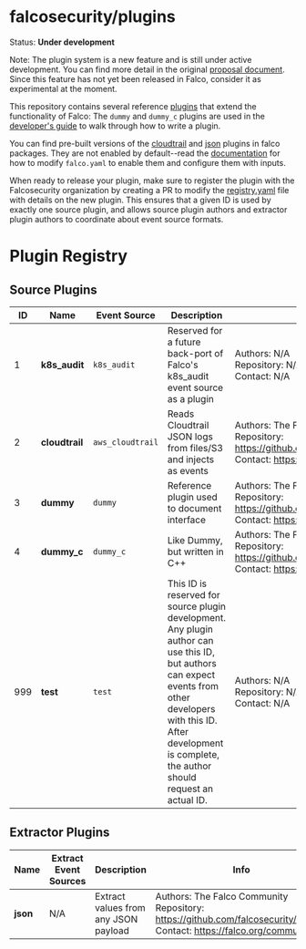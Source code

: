 # falcosecurity/plugins

Status: **Under development**

Note: The plugin system is a new feature and is still under active development. You can find more detail in the original [proposal document](https://github.com/falcosecurity/falco/blob/master/proposals/20210501-plugin-system.md). Since this feature has not yet been released in Falco, consider it as experimental at the moment. 

This repository contains several reference [plugins](https://deploy-preview-493--falcosecurity.netlify.app/docs/plugins/) that extend the functionality of Falco: The `dummy` and `dummy_c` plugins are used in the [developer's guide](https://deploy-preview-493--falcosecurity.netlify.app/docs/plugins/developers_guide/) to walk through how to write a plugin.

You can find pre-built versions of the [cloudtrail](./plugins/cloudtrail/) and [json](./plugins/json/) plugins in falco packages. They are not enabled by default--read the [documentation](https://deploy-preview-493--falcosecurity.netlify.app/docs/plugins) for how to modify `falco.yaml` to enable them and configure them with inputs.

When ready to release your plugin, make sure to register the plugin with the Falcosecurity organization by creating a PR to modify the [registry.yaml](https://github.com/andreabonanno/plugins/blob/refactor/new-registry-format/registry/registry.yaml) file with details on the new plugin. This ensures that a given ID is used by exactly one source plugin, and allows source plugin authors and extractor plugin authors to coordinate about event source formats.

# Plugin Registry

<!-- The text inside \<!-- REGISTRY --\> comments is auto-generated. These comments and the text between them should not be edited by hand -->
<!-- REGISTRY -->
## Source Plugins
| ID | Name | Event Source | Description | Info |
| --- | --- | --- | --- | --- |
| 1 | **k8s_audit** | `k8s_audit` | Reserved for a future back-port of Falco's k8s_audit event source as a plugin | Authors: N/A <br/> Repository: N/A <br/> Contact: N/A |
| 2 | **cloudtrail** | `aws_cloudtrail` | Reads Cloudtrail JSON logs from files/S3 and injects as events | Authors: The Falco Community <br/> Repository: https://github.com/falcosecurity/plugins <br/> Contact: https://falco.org/community |
| 3 | **dummy** | `dummy` | Reference plugin used to document interface | Authors: The Falco Community <br/> Repository: https://github.com/falcosecurity/plugins <br/> Contact: https://falco.org/community |
| 4 | **dummy_c** | `dummy_c` | Like Dummy, but written in C++ | Authors: The Falco Community <br/> Repository: https://github.com/falcosecurity/plugins <br/> Contact: https://falco.org/community |
| 999 | **test** | `test` | This ID is reserved for source plugin development. Any plugin author can use this ID, but authors can expect events from other developers with this ID. After development is complete, the author should request an actual ID. | Authors: N/A <br/> Repository: N/A <br/> Contact: N/A |

## Extractor Plugins
| Name | Extract Event Sources | Description | Info |
| --- | --- | --- | --- |
| **json** | N/A | Extract values from any JSON payload | Authors: The Falco Community <br/> Repository: https://github.com/falcosecurity/plugins <br/> Contact: https://falco.org/community |

<!-- REGISTRY -->


